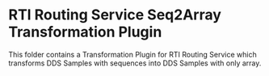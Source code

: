 # RTI Routing Service Seq2Array Transformation Plugin

This folder contains a Transformation Plugin for RTI Routing Service which
transforms DDS Samples with sequences into DDS Samples with only array.
